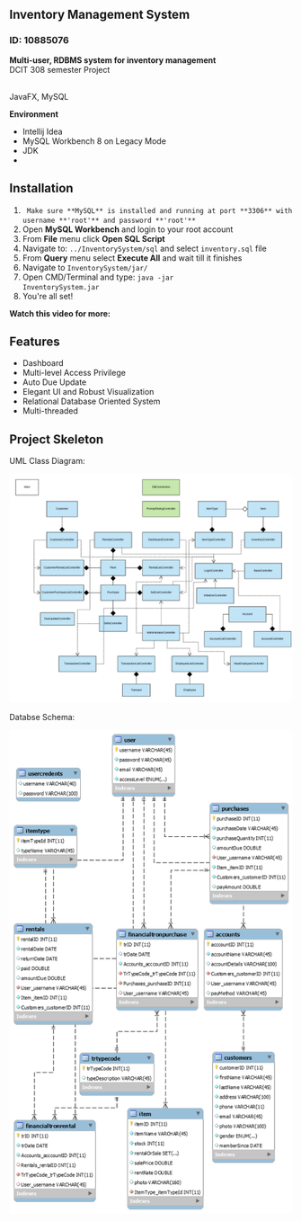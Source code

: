 ## Inventory Management System 

### ID: 10885076


**Multi-user, RDBMS system for inventory management**
<br>DCIT 308 semester Project

<br>JavaFX, MySQL
<br>


**Environment**
- Intellij Idea
- MySQL Workbench 8 on Legacy Mode
- JDK 
- 

## Installation
1. ``` Make sure **MySQL** is installed and running at port **3306** with username **'root'** and password **'root'**```
2. Open **MySQL Workbench** and login to your root account
3. From **File** menu click **Open SQL Script**
4. Navigate to: <code>../InventorySystem/sql</code> and select <code>inventory.sql</code> file
5. From **Query** menu select **Execute All** and wait till it finishes
6. Navigate to <code>InventorySystem/jar/</code>
7. Open CMD/Terminal and type: <code>java -jar InventorySystem.jar</code>
9. You're all set!
 
**Watch this video for more:**


## Features
- Dashboard
- Multi-level Access Privilege
- Auto Due Update
- Elegant UI and Robust Visualization
- Relational Database Oriented System
- Multi-threaded


## Project Skeleton
UML Class Diagram:

![UML](images/diagrams/simplified-uml.png)

Databse Schema:

![EER Diagram](images/diagrams/schema.png)
